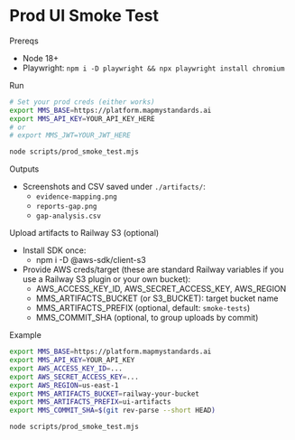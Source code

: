 Prod UI Smoke Test
===================

Prereqs
- Node 18+
- Playwright: `npm i -D playwright && npx playwright install chromium`

Run
```bash
# Set your prod creds (either works)
export MMS_BASE=https://platform.mapmystandards.ai
export MMS_API_KEY=YOUR_API_KEY_HERE
# or
# export MMS_JWT=YOUR_JWT_HERE

node scripts/prod_smoke_test.mjs
```

Outputs
- Screenshots and CSV saved under `./artifacts/`:
  - `evidence-mapping.png`
  - `reports-gap.png`
  - `gap-analysis.csv`

Upload artifacts to Railway S3 (optional)
- Install SDK once:
  - npm i -D @aws-sdk/client-s3
- Provide AWS creds/target (these are standard Railway variables if you use a Railway S3 plugin or your own bucket):
  - AWS_ACCESS_KEY_ID, AWS_SECRET_ACCESS_KEY, AWS_REGION
  - MMS_ARTIFACTS_BUCKET (or S3_BUCKET): target bucket name
  - MMS_ARTIFACTS_PREFIX (optional, default: `smoke-tests`)
  - MMS_COMMIT_SHA (optional, to group uploads by commit)

Example
```bash
export MMS_BASE=https://platform.mapmystandards.ai
export MMS_API_KEY=YOUR_API_KEY
export AWS_ACCESS_KEY_ID=... 
export AWS_SECRET_ACCESS_KEY=...
export AWS_REGION=us-east-1
export MMS_ARTIFACTS_BUCKET=railway-your-bucket
export MMS_ARTIFACTS_PREFIX=ui-artifacts
export MMS_COMMIT_SHA=$(git rev-parse --short HEAD)

node scripts/prod_smoke_test.mjs
```
